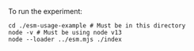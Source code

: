 To run the experiment:

```
cd ./esm-usage-example # Must be in this directory
node -v # Must be using node v13
node --loader ../esm.mjs ./index
```
